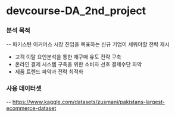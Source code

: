 # devcourse-DA_2nd_project
### 분석 목적
--
파키스탄 이커머스 시장 진입을 목표하는 신규 기업이 세워야할 전략 제시
- 고객 이탈 요인분석을 통한 재구매 유도 전략 구축
- 온라인 결제 시스템 구축을 위한 소비자 선호 결제수단 파악
- 제품 트렌드 파악과 전략 최적화

### 사용 데이터셋
--
https://www.kaggle.com/datasets/zusmani/pakistans-largest-ecommerce-dataset
